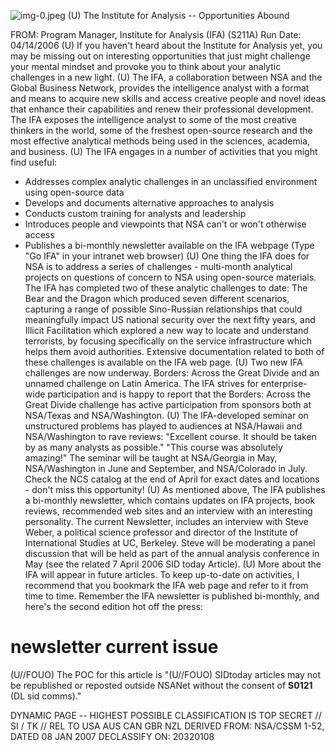 ![img-0.jpeg](img-0.jpeg)
(U) The Institute for Analysis -- Opportunities Abound

FROM:
Program Manager, Institute for Analysis (IFA) (S211A)
Run Date: 04/14/2006
(U) If you haven't heard about the Institute for Analysis yet, you may be missing out on interesting opportunities that just might challenge your mental mindset and provoke you to think about your analytic challenges in a new light.
(U) The IFA, a collaboration between NSA and the Global Business Network, provides the intelligence analyst with a format and means to acquire new skills and access creative people and novel ideas that enhance their capabilities and renew their professional development. The IFA exposes the intelligence analyst to some of the most creative thinkers in the world, some of the freshest open-source research and the most effective analytical methods being used in the sciences, academia, and business.
(U) The IFA engages in a number of activities that you might find useful:

- Addresses complex analytic challenges in an unclassified environment using open-source data
- Develops and documents alternative approaches to analysis
- Conducts custom training for analysts and leadership
- Introduces people and viewpoints that NSA can't or won't otherwise access
- Publishes a bi-monthly newsletter available on the IFA webpage (Type "Go IFA" in your intranet web browser)
(U) One thing the IFA does for NSA is to address a series of challenges - multi-month analytical projects on questions of concern to NSA using open-source materials. The IFA has completed two of these analytic challenges to date: The Bear and the Dragon which produced seven different scenarios, capturing a range of possible Sino-Russian relationships that could meaningfully impact US national security over the next fifty years, and Illicit Facilitation which explored a new way to locate and understand terrorists, by focusing specifically on the service infrastructure which helps them avoid authorities. Extensive documentation related to both of these challenges is available on the IFA web page.
(U) Two new IFA challenges are now underway. Borders: Across the Great Divide and an unnamed challenge on Latin America. The IFA strives for enterprise-wide participation and is happy to report that the Borders: Across the Great Divide challenge has active participation from sponsors both at NSA/Texas and NSA/Washington.
(U) The IFA-developed seminar on unstructured problems has played to audiences at NSA/Hawaii and NSA/Washington to rave reviews: "Excellent course. It should be taken by as many analysts as possible." "This course was absolutely amazing!" The seminar will be taught at NSA/Georgia in May, NSA/Washington in June and September, and NSA/Colorado in July. Check the NCS catalog at the end of April for exact dates and locations - don't miss this opportunity!
(U) As mentioned above, The IFA publishes a bi-monthly newsletter, which contains updates on IFA projects, book reviews, recommended web sites and an interview with an interesting personality. The current Newsletter, includes an interview with Steve Weber, a political science professor and director of the Institute of International Studies at UC, Berkeley. Steve will be moderating a panel discussion that will be held as part of the annual analysis conference in May (see the related 7 April 2006 SID today Article).
(U) More about the IFA will appear in future articles. To keep up-to-date on activities, I recommend that you bookmark the IFA web page and refer to it from time to time. Remember the IFA newsletter is published bi-monthly, and here's the second edition hot off the press:
# newsletter current issue 

(U//FOUO) The POC for this article is
"(U//FOUO) SIDtoday articles may not be republished or reposted outside NSANet without the consent of $\mathbf{S 0 1 2 1}$ (DL sid comms)."

DYNAMIC PAGE -- HIGHEST POSSIBLE CLASSIFICATION IS
TOP SECRET // SI / TK // REL TO USA AUS CAN GBR NZL
DERIVED FROM: NSA/CSSM 1-52, DATED 08 JAN 2007 DECLASSIFY ON: 20320108
